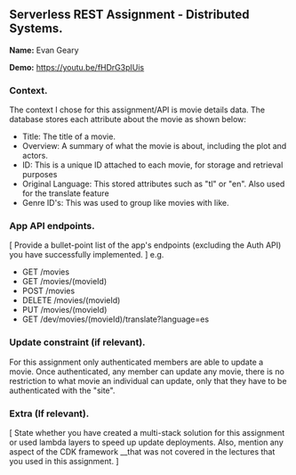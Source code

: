 ## Serverless REST Assignment - Distributed Systems.

__Name:__ Evan Geary

__Demo:__ https://youtu.be/fHDrG3pIUis

### Context.

The context I chose for this assignment/API is movie details data. The database stores each attribute about the movie as shown below:

+ Title: The title of a movie.
+ Overview: A summary of what the movie is about, including the plot and actors.
+ ID: This is a unique ID attached to each movie, for storage and retrieval purposes
+ Original Language: This stored attributes such as "tl" or "en". Also used for the translate feature
+ Genre ID's: This was used to group like movies with like.

### App API endpoints.

[ Provide a bullet-point list of the app's endpoints (excluding the Auth API) you have successfully implemented. ]
e.g.
 
+ GET /movies
+ GET /movies/(movieId)
+ POST /movies
+ DELETE /movies/(movieId)
+ PUT /movies/(movieId)
+ GET /dev/movies/(movieId)/translate?language=es


### Update constraint (if relevant).

For this assignment only authenticated members are able to update a movie. Once authenticated, any member can update any movie, there is no restriction to what movie an individual can update, only that they have to be authenticated with the "site".


###  Extra (If relevant).

[ State whether you have created a multi-stack solution for this assignment or used lambda layers to speed up update deployments. Also, mention any aspect of the CDK framework __that was not covered in the lectures that you used in this assignment. ]
